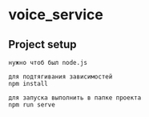 # voice_service

## Project setup
```
нужно чтоб был node.js

для подтягивания зависимостей
npm install

для запуска выполнить в папке проекта
npm run serve
